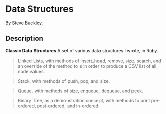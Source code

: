 Data Structures
===================
By [Steve Buckley](steve.buckley@gerrit-tech.com).


## Description
**Classic Data Structures** A set of various data structures I wrote, in Ruby.

> Linked Lists, with methods of insert_head, remove, size, search, and an override of the  method to_s in order to produce a CSV list of all node values.

> Stack, with methods of push, pop, and size.

> Queue, with methods of size, enqueue, dequeue, and peek.

> Binary Tree, as a demonstration concept, with methods to print pre-ordered, post-ordered, and in-ordered.
